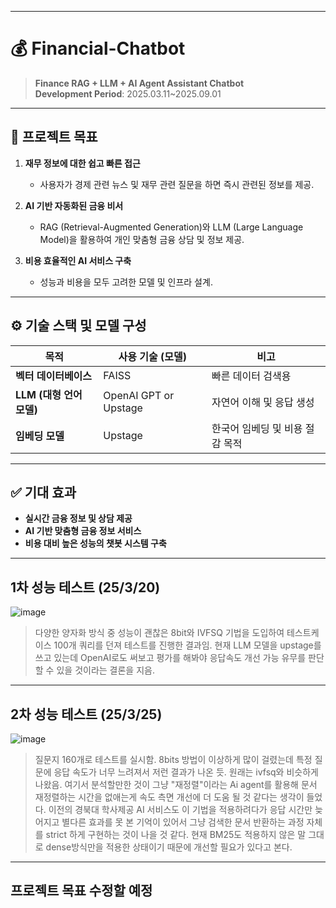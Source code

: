 
---

# 💰 Financial-Chatbot  
> **Finance RAG + LLM + AI Agent Assistant Chatbot**  
> **Development Period**: 2025.03.11~2025.09.01

---

## 🎯 프로젝트 목표  

1. **재무 정보에 대한 쉽고 빠른 접근**  
   - 사용자가 경제 관련 뉴스 및 재무 관련 질문을 하면 즉시 관련된 정보를 제공.  

2. **AI 기반 자동화된 금융 비서**  
   - RAG (Retrieval-Augmented Generation)와 LLM (Large Language Model)을 활용하여 개인 맞춤형 금융 상담 및 정보 제공.  

3. **비용 효율적인 AI 서비스 구축**  
   - 성능과 비용을 모두 고려한 모델 및 인프라 설계.  

---

## ⚙️ 기술 스택 및 모델 구성  

| 목적                     | 사용 기술 (모델)                  | 비고                         |
|------------------------|------------------------------|----------------------------|
| **벡터 데이터베이스**       | FAISS                         | 빠른 데이터 검색용               |
| **LLM (대형 언어 모델)**  | OpenAI GPT or Upstage         | 자연어 이해 및 응답 생성          |
| **임베딩 모델**           | Upstage                       | 한국어 임베딩 및 비용 절감 목적     |

---

## ✅ 기대 효과  

- **실시간 금융 정보 및 상담 제공**  
- **AI 기반 맞춤형 금융 정보 서비스**  
- **비용 대비 높은 성능의 챗봇 시스템 구축**  

---
## 1차 성능 테스트 (25/3/20)
![image](https://github.com/user-attachments/assets/a55ddf37-5a59-4eaf-8062-46da75fa903d)
> 다양한 양자화 방식 중 성능이 괜찮은 8bit와 IVFSQ 기법을 도입하여 테스트케이스 100개 쿼리를 던져 테스트를 진행한 결과임.
> 현재 LLM 모델을 upstage를 쓰고 있는데 OpenAI로도 써보고 평가를 해봐야 응답속도 개선 가능 유무를 판단할 수 있을 것이라는 결론을 지음.
--- 
## 2차 성능 테스트 (25/3/25)
![image](https://github.com/user-attachments/assets/0f77b24f-a50c-45eb-8c82-1c939111971e)
> 질문지 160개로 테스트를 실시함. 8bits 방법이 이상하게 많이 걸렸는데 특정 질문에 응답 속도가 너무 느려져서 저런 결과가 나온 듯. 원래는 ivfsq와 비슷하게 나왔음.
> 여기서 분석할만한 것이 그냥 "재정렬"이라는 Ai agent를 활용해 문서 재정렬하는 시간을 없애는게 속도 측면 개선에 더 도움 될 것 같다는 생각이 들었다. 이전의 경북대 학사제공 AI 서비스도 이 기법을 적용하려다가 응답 시간만 늦어지고 별다른 효과를 못 본 기억이 있어서 그냥 검색한 문서 반환하는 과정 자체를 strict 하게 구현하는 것이 나을 것 같다. 현재 BM25도 적용하지 않은 말 그대로 dense방식만을 적용한 상태이기 때문에 개선할 필요가 있다고 본다.


---

## 프로젝트 목표 수정할 예정
